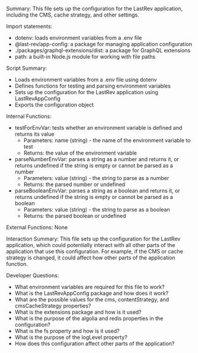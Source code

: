 Summary:
This file sets up the configuration for the LastRev application, including the CMS, cache strategy, and other settings.

Import statements:
- dotenv: loads environment variables from a .env file
- @last-rev/app-config: a package for managing application configuration
- ./packages/graphql-extensions/dist: a package for GraphQL extensions
- path: a built-in Node.js module for working with file paths

Script Summary:
- Loads environment variables from a .env file using dotenv
- Defines functions for testing and parsing environment variables
- Sets up the configuration for the LastRev application using LastRevAppConfig
- Exports the configuration object

Internal Functions:
- testForEnvVar: tests whether an environment variable is defined and returns its value
  - Parameters: name (string) - the name of the environment variable to test
  - Returns: the value of the environment variable
- parseNumberEnvVar: parses a string as a number and returns it, or returns undefined if the string is empty or cannot be parsed as a number
  - Parameters: value (string) - the string to parse as a number
  - Returns: the parsed number or undefined
- parseBooleanEnvVar: parses a string as a boolean and returns it, or returns undefined if the string is empty or cannot be parsed as a boolean
  - Parameters: value (string) - the string to parse as a boolean
  - Returns: the parsed boolean or undefined

External Functions:
None

Interaction Summary:
This file sets up the configuration for the LastRev application, which could potentially interact with all other parts of the application that use this configuration. For example, if the CMS or cache strategy is changed, it could affect how other parts of the application function.

Developer Questions:
- What environment variables are required for this file to work?
- What is the LastRevAppConfig package and how does it work?
- What are the possible values for the cms, contentStrategy, and cmsCacheStrategy properties?
- What is the extensions package and how is it used?
- What is the purpose of the algolia and redis properties in the configuration?
- What is the fs property and how is it used?
- What is the purpose of the logLevel property?
- How does this configuration affect other parts of the application?